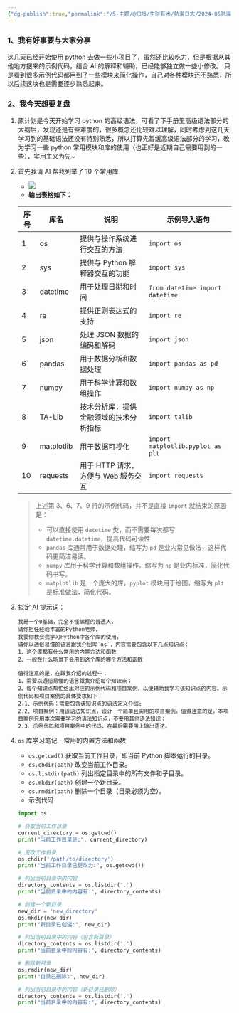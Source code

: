 ```yaml
---
{"dg-publish":true,"permalink":"/5-主题/@归档/生财有术/航海日志/2024-06航海「AI编程（爬虫）」/航海日志-AI编程（爬虫）-2024-06-21/","tags":["生财有术","航海日志","AI编程"],"noteIcon":"1","created":"2024-06-21","updated":"2024-06-21"}
---
```



### 1、我有好事要与大家分享

这几天已经开始使用 python 去做一些小项目了，虽然还比较吃力，但是根据从其他地方搜来的示例代码，结合 AI 的解释和辅助，已经能够独立做一些小修改。
只是看到很多示例代码都用到了一些模块来简化操作，自己对各种模块还不熟悉，所以后续这块也是需要逐步熟悉起来。

### 2、我今天想要复盘

1. 原计划是今天开始学习 python 的高级语法，可看了下手册里高级语法部分的大纲后，发现还是有些难度的，很多概念还比较难以理解，同时考虑到这几天学习到的基础语法还没有特别熟悉，所以打算先暂缓高级语法部分的学习，改为学习一些 python 常用模块和库的使用（也正好是近期自己需要用到的一些），实用主义为先~
2. 首先我请 AI 帮我列举了 10 个常用库
	- ![](http://img.xlg.life/images%2F2024%2F06%2F21%2F20240621164218-619ad402c96ed8a6a8c26c456faeaa9e.png)
	- **输出表格如下：**
	  
	|序号|库名|说明|示例导入语句|
	|---|---|---|---|
	|1|os|提供与操作系统进行交互的方法|`import os`|
	|2|sys|提供与 Python 解释器交互的功能|`import sys`|
	|3|datetime|用于处理日期和时间|`from datetime import datetime`|
	|4|re|提供正则表达式的支持|`import re`|
	|5|json|处理 JSON 数据的编码和解码|`import json`|
	|6|pandas|用于数据分析和数据处理|`import pandas as pd`|
	|7|numpy|用于科学计算和数组操作|`import numpy as np`|
	|8|TA-Lib|技术分析库，提供金融领域的技术分析指标|`import talib`|
	|9|matplotlib|用于数据可视化|`import matplotlib.pyplot as plt`|
	|10|requests|用于 HTTP 请求，方便与 Web 服务交互|`import requests`|

	> 上述第 3、6、7、9 行的示例代码，并不是直接 `import` 就结束的原因是：
	> - 可以直接使用 `datetime` 类，而不需要每次都写 `datetime.datetime`，提高代码可读性
	> - `pandas` 库通常用于数据处理，缩写为 `pd` 是业内常见做法，这样代码更简洁易读。
	> - `numpy` 库用于科学计算和数组操作，缩写为 `np` 是业内标准，简化代码书写。
	> - `matplotlib` 是一个庞大的库，`pyplot` 模块用于绘图，缩写为 `plt` 是标准做法，简化代码。

3. 拟定 AI 提示词：

	```
	我是一个0基础，完全不懂编程的普通人，​
	请你担任经验丰富的Python老师，​
	我要你教会我学习Python中各个库的使用，​
	请你以通俗易懂的语言跟我介绍库`os`，内容需要包含以下几点知识点：​
	1、这个库都有什么常用的内置方法和函数
	2、一般在什么场景下会用到这个库的哪个方法和函数
	
	值得注意的是，在跟我介绍的过程中：​
	1、需要以通俗易懂的语言跟我介绍每个知识点；​
	2、每个知识点帮忙给出对应的示例代码和项目案例，以便辅助我学习该知识点的内容。示例代码和项目案例的具体要求如下：​
	2.1、示例代码：需要包含该知识点的语法定义介绍;​
	2.2、项目案例：用该语法知识点，设计一个简单且实用的项目案例。值得注意的是，本项目案例只用本次需要学习的语法知识点，不要用其他语法知识；​
	2.3、示例代码和项目案例中的代码，在最后需要用上输出语法。
	```

4. `os` 库学习笔记 - 常用的内置方法和函数
	- `os.getcwd()` 获取当前工作目录，即当前 Python 脚本运行的目录。
	- `os.chdir(path)` 改变当前工作目录。
	- `os.listdir(path)` 列出指定目录中的所有文件和子目录。
	- `os.mkdir(path)` 创建一个新目录。
	- `os.rmdir(path)` 删除一个目录（目录必须为空）。
	- 示例代码

	```python
	import os
	
	# 获取当前工作目录
	current_directory = os.getcwd()
	print("当前工作目录是:", current_directory)
	
	# 更改工作目录
	os.chdir('/path/to/directory')
	print("当前工作目录已更改为:", os.getcwd())
	
	# 列出当前目录中的内容
	directory_contents = os.listdir('.')
	print("当前目录中的内容有:", directory_contents)
	
	# 创建一个新目录
	new_dir = 'new_directory'
	os.mkdir(new_dir)
	print("新目录已创建:", new_dir)
	
	# 列出当前目录中的内容（包含新目录）
	directory_contents = os.listdir('.')
	print("当前目录中的内容有:", directory_contents)
	
	# 删除新目录
	os.rmdir(new_dir)
	print("目录已删除:", new_dir)
	
	# 列出当前目录中的内容（新目录已删除）
	directory_contents = os.listdir('.')
	print("当前目录中的内容有:", directory_contents)
	
	```